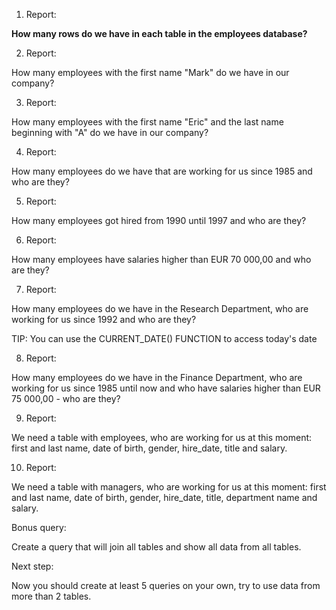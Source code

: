 1. Report:

  **How many rows do we have in each table in the employees database?**
  


2. Report:

  How many employees with the first name "Mark" do we have in our company?


3. Report:

  How many employees with the first name "Eric" and the last name beginning with "A" do we have in our company?


4. Report:

 How many employees do we have that are working for us since 1985 and who are they?


5. Report:

 How many employees got hired from 1990 until 1997 and who are they?


6. Report:

 How many employees have salaries higher than EUR 70 000,00 and who are they? 


7. Report:

 How many employees do we have in the Research Department, who are working for us since 1992 and who are they?

TIP: You can use the CURRENT_DATE() FUNCTION to access today's date

8. Report:

 How many employees do we have in the Finance Department, who are working for us since 1985 until now and who have salaries higher than EUR 75 000,00 - who are they?


9. Report:

 We need a table with employees, who are working for us at this moment: first and last name, date of birth, gender, hire_date, title and salary.


10. Report:

 We need a table with managers, who are working for us at this moment: first and last name, date of birth, gender, hire_date, title, department name and salary.


Bonus query:

 Create a query that will join all tables and show all data from all tables.


Next step:

 Now you should create at least 5 queries on your own, try to use data from more than 2 tables.